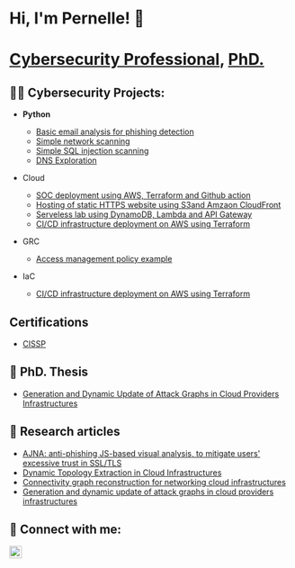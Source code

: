 # Hi, I'm Pernelle! 👋
# <a href="https://www.linkedin.com/in/pernelle-mensah-916659161">Cybersecurity Professional</a>, <a href="https://theses.hal.science/tel-02416305">PhD.</a>

<!--
**frenzymilk/frenzymilk** is a ✨ _special_ ✨ repository because its `README.md` (this file) appears on your GitHub profile.

Here are some ideas to get you started:

- 🔭 I’m currently working on ...
- 🌱 I’m currently learning ...
- 👯 I’m looking to collaborate on ...
- 🤔 I’m looking for help with ...
- 💬 Ask me about ...
- 📫 How to reach me: ...
- 😄 Pronouns: ...
- ⚡ Fun fact: ...
-->

## 👨‍💻 Cybersecurity Projects:

- <b>Python</b>
  - [Basic email analysis for phishing detection](https://github.com/frenzymilk/email-analysis)
  - [Simple network scanning](https://github.com/frenzymilk/network_scanning)
  - [Simple SQL injection scanning](https://github.com/frenzymilk/simple_sql_injection_scanner)
  - [DNS Exploration](https://github.com/frenzymilk/dns_exploration)
 
- Cloud
  - [SOC deployment using AWS, Terraform and Github action](https://github.com/frenzymilk/soc_automation_project)
  - [Hosting of static HTTPS website using S3and Amzaon CloudFront](https://github.com/frenzymilk/https_static_website)
  - [Serveless lab using DynamoDB, Lambda and API Gateway](https://github.com/frenzymilk/serverless_lab)
  - [CI/CD infrastructure deployment on AWS using Terraform](https://github.com/frenzymilk/aws-labs/tree/master)

- GRC
  - [Access management policy example](https://github.com/frenzymilk/access_management_policy_roughDraft)
 
- IaC
  - [CI/CD infrastructure deployment on AWS using Terraform](https://github.com/frenzymilk/aws-labs/tree/master)

## Certifications

- [CISSP](https://www.credly.com/badges/15b6a2db-7a1c-4429-af30-8e5092582ebc)

## 💬 PhD. Thesis
- [Generation and Dynamic Update of Attack Graphs in Cloud Providers Infrastructures](https://theses.hal.science/tel-02416305)
## 💬 Research articles

- [AJNA: anti-phishing JS-based visual analysis, to mitigate users' excessive trust in SSL/TLS](https://ieeexplore.ieee.org/abstract/document/7809536/)
- [Dynamic Topology Extraction in Cloud Infrastructures](https://inria.hal.science/hal-01399251/document)
- [Connectivity graph reconstruction for networking cloud infrastructures](https://ieeexplore.ieee.org/abstract/document/8171337/)
- [Generation and dynamic update of attack graphs in cloud providers infrastructures](https://inria.hal.science/tel-02416305/)

## 🤳 Connect with me:

[<img align="left" alt="PernelleMensah | LinkedIn" width="22px" src="https://cdn.jsdelivr.net/npm/simple-icons@v3/icons/linkedin.svg" />][linkedin]

[linkedin]: https://www.linkedin.com/in/pernelle-mensah-916659161



